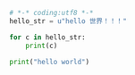 
<BlogInfo id="775" title="7.python字符串" author="白日梦想猿" pv=0 read_times=0 pre_cost_time=0分5秒 category="文件" tag_list="['文件']" create_time="2020.03.19 09:42:16" update_time="2020.03.19 09:47:28" />

```python
# *-* coding:utf8 *-*
hello_str = u"hello 世界！！！"

for c in hello_str:
    print(c)

print("hello world")
```

